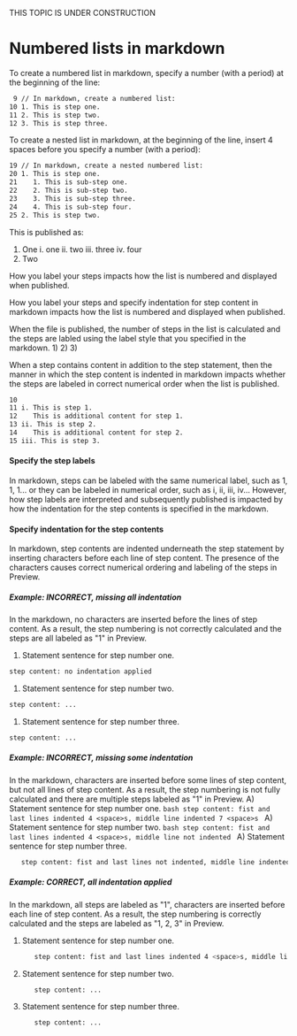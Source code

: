 THIS TOPIC IS UNDER CONSTRUCTION

# Numbered lists in markdown
To create a numbered list in markdown, specify a number (with a period) at the beginning of the line:
```bash
 9 // In markdown, create a numbered list:
10 1. This is step one.
11 2. This is step two.
12 3. This is step three.
```
To create a nested list in markdown, at the beginning of the line, insert 4 spaces before you specify a number (with a period):
```bash
19 // In markdown, create a nested numbered list:
20 1. This is step one.
21    1. This is sub-step one.
22    2. This is sub-step two.
23    3. This is sub-step three.
24    4. This is sub-step four.
25 2. This is step two.
```
This is published as:
1. One
    i. one
    ii. two
    iii. three
    iv. four
2. Two
    
How you label your steps impacts how the list is numbered and displayed when published.

How you label your steps and specify indentation for step content in markdown impacts how the list is numbered and displayed when published.

When the file is published, the number of steps in the list is calculated and the steps are labled using the label style that you specified in the markdown.
1)
2)
3)

When a step contains content in addition to the step statement, then the manner in which the step content is indented in markdown impacts whether the steps are labeled in correct numerical order when the list is published.
```bash 9
10
11 i. This is step 1.
12    This is additional content for step 1.
13 ii. This is step 2.
14    This is additional content for step 2.
15 iii. This is step 3.
```

#### Specify the step labels
In markdown, steps can be labeled with the same numerical label, such as 1, 1, 1... or they can be labeled in numerical order, such as i, ii, iii, iv... However, how step labels are interpreted and subsequently published is impacted by how the indentation for the step contents is specified in the markdown.

#### Specify indentation for the step contents
In markdown, step contents are indented underneath the step statement by inserting <space> characters before each line of step content. The presence of the <space> characters causes correct numerical ordering and labeling of the steps in Preview.

##### Example: INCORRECT, missing all indentation
In the markdown, no <space> characters are inserted before the lines of step content.
As a result, the step numbering is not correctly calculated and the steps are all labeled as "1" in Preview.
1. Statement sentence for step number one.
```bash
step content: no indentation applied
```
1. Statement sentence for step number two.
```bash
step content: ...
```
1. Statement sentence for step number three.
```bash
step content: ...
```

##### Example: INCORRECT, missing some indentation
In the markdown, <space> characters are inserted before some lines of step content, but not all lines of step content.
As a result, the step numbering is not fully calculated and there are multiple steps labeled as "1" in Preview.
A) Statement sentence for step number one.
    ```bash
       step content: fist and last lines indented 4 <space>s, middle line indented 7 <space>s
    ```
A) Statement sentence for step number two.
    ```bash
step content: fist and last lines indented 4 <space>s, middle line not indented
    ```
A) Statement sentence for step number three.
```bash
   step content: fist and last lines not indented, middle line indented 3 <space>s
```

##### Example: CORRECT, all indentation applied
In the markdown, all steps are labeled as "1", <space> characters are inserted before each line of step content.
As a result, the step numbering is correctly calculated and the steps are labeled as "1, 2, 3" in Preview.
1. Statement sentence for step number one.
    ```bash
       step content: fist and last lines indented 4 <space>s, middle line indented 7 <space>s
    ```
1. Statement sentence for step number two.
    ```bash
       step content: ...
    ```
1. Statement sentence for step number three.
    ```bash
       step content: ...
    ```
